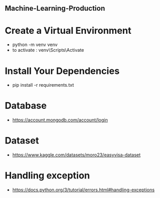##  Machine-Learning-Production


 # Create a Virtual Environment

 -  python -m venv venv
 -  to activate : venv\Scripts\Activate

 # Install Your Dependencies

- pip install -r requirements.txt


# Database 

- https://account.mongodb.com/account/login


# Dataset 

- https://www.kaggle.com/datasets/moro23/easyvisa-dataset

# Handling exception

- https://docs.python.org/3/tutorial/errors.html#handling-exceptions
